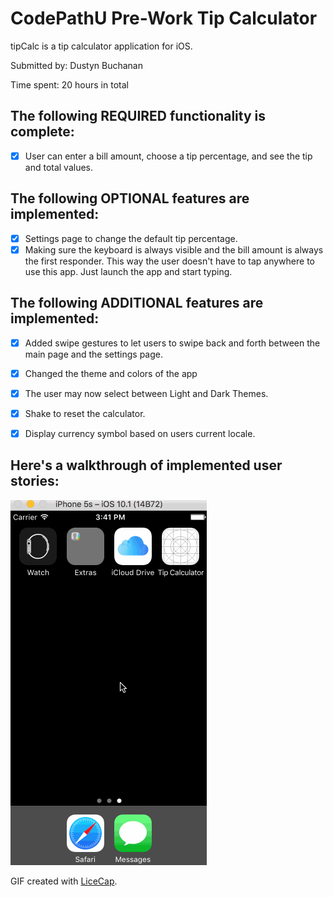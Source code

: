 # **CodePathU Pre-Work Tip Calculator**

tipCalc is a tip calculator application for iOS.

Submitted by: Dustyn Buchanan

Time spent: 20 hours in total

## The following REQUIRED  functionality is complete:
- [x] User can enter a bill amount, choose a tip percentage, and see the tip and total values.

## The following OPTIONAL features are implemented:
- [x] Settings page to change the default tip percentage. 
- [x] Making sure the keyboard is always visible and the bill amount is always the first responder. This way the user doesn't have to tap anywhere to use this app. Just launch the app and start typing.

## The following ADDITIONAL features are implemented:
- [x] Added swipe gestures to let users to swipe back and forth between the main page and the settings page.
- [x] Changed the theme and colors of the app 
- [x] The user may now select between Light and Dark Themes.
- [x] Shake to reset the calculator.
- [x] Display currency symbol based on users current locale.




## Here's a walkthrough of implemented user stories:

![animatedGIF](tipCalcWalkthrough.gif)

GIF created with [LiceCap](http://www.cockos.com/licecap/).


